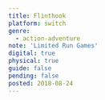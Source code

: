 ```yaml
---
title: Flinthook
platform: switch
genre:
  - action-adventure
note: 'Limited Run Games'
digital: true
physical: true
guide: false
pending: false
posted: 2018-08-24
---
```

